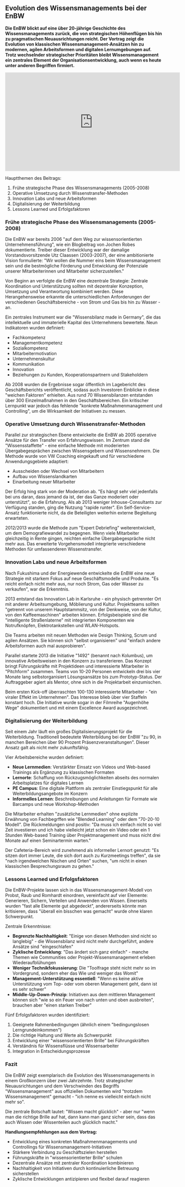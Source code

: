 ## Evolution des Wissensmanagements bei der EnBW

**Die EnBW blickt auf eine über 20-jährige Geschichte des Wissensmanagements zurück, die von strategischen Höhenflügen bis hin zu pragmatischen Neuausrichtungen reicht. Der Vortrag zeigt die Evolution von klassischen Wissensmanagement-Ansätzen hin zu modernen, agilen Arbeitsformen und digitalen Lernumgebungen auf. Trotz wechselnder strategischer Prioritäten bleibt Wissensmanagement ein zentrales Element der Organisationsentwicklung, auch wenn es heute unter anderen Begriffen firmiert.**

<iframe width="560" height="315" src="https://www.youtube-nocookie.com/embed/hnXBcz8Ki4M?si=rozwkAvSVD8BzkhG" title="YouTube video player" frameborder="0" allow="accelerometer; autoplay; clipboard-write; encrypted-media; gyroscope; picture-in-picture; web-share" referrerpolicy="strict-origin-when-cross-origin" allowfullscreen></iframe>

Hauptthemen des Beitrags:

1. Frühe strategische Phase des Wissensmanagements (2005-2008)
2. Operative Umsetzung durch Wissenstransfer-Methoden
3. Innovation Labs und neue Arbeitsformen
4. Digitalisierung der Weiterbildung
5. Lessons Learned und Erfolgsfaktoren

### Frühe strategische Phase des Wissensmanagements (2005-2008)

Die EnBW war bereits 2006 "auf dem Weg zur wissensorientierten Unternehmensführung", wie ein Blogbeitrag von Jochen Robes dokumentierte. Treiber dieser Entwicklung war der damalige Vorstandsvorsitzende Utz Claassen (2003-2007), der eine ambitionierte Vision formulierte: "Wir wollen die Nummer eins beim Wissensmanagement sein und die bestmögliche Förderung und Entwicklung der Potenziale unserer Mitarbeiterinnen und Mitarbeiter sicherzustellen."

Von Beginn an verfolgte die EnBW eine dezentrale Strategie: Zentrale Koordination und Unterstützung sollten mit dezentraler Konzeption, Umsetzung und Verantwortung kombiniert werden. Diese Herangehensweise erkannte die unterschiedlichen Anforderungen der verschiedenen Geschäftsbereiche - von Strom und Gas bis hin zu Wasser - an.

Ein zentrales Instrument war die "Wissensbilanz made in Germany", die das intellektuelle und immaterielle Kapital des Unternehmens bewertete. Neun Indikatoren wurden definiert:

- Fachkompetenz
- Managementkompetenz
- Sozialkompetenz
- Mitarbeitermotivation
- Unternehmenskultur
- Kommunikation
- Innovation
- Beziehungen zu Kunden, Kooperationspartnern und Stakeholdern

Ab 2008 wurden die Ergebnisse sogar öffentlich im Lagebericht des Geschäftsberichts veröffentlicht, sodass auch Investoren Einblicke in diese "weichen Faktoren" erhielten. Aus rund 70 Wissensbilanzen entstanden über 300 Einzelmaßnahmen in den Geschäftsbereichen. Ein kritischer Lernpunkt war jedoch das fehlende "konkrete Maßnahmenmanagement und Controlling", um die Wirksamkeit der Initiativen zu messen.

### Operative Umsetzung durch Wissenstransfer-Methoden

Parallel zur strategischen Ebene entwickelte die EnBW ab 2005 operative Ansätze für den Transfer von Erfahrungswissen. Im Zentrum stand die "Wissensstaffette" - eine einfache Methode mit moderierten Übergabegesprächen zwischen Wissensgebern und Wissensnehmern. Die Methode wurde von VW Coaching eingekauft und für verschiedene Anwendungsgebiete adaptiert:

- Ausscheiden oder Wechsel von Mitarbeitern
- Aufbau von Wissenslandkarten
- Einarbeitung neuer Mitarbeiter

Der Erfolg hing stark von der Moderation ab. "Es hängt sehr viel jedenfalls bei uns daran, dass jemand da ist, der das Ganze moderiert oder unterstützt", so die Erfahrung. Als ab 2013 weniger Inhouse-Consultants zur Verfügung standen, ging die Nutzung "rapide runter". Ein Self-Service-Ansatz funktionierte nicht, da die Beteiligten weiterhin externe Begleitung erwarteten.

2012/2013 wurde die Methode zum "Expert Debriefing" weiterentwickelt, um dem Demografiewandel zu begegnen. Wenn viele Mitarbeiter gleichzeitig in Rente gingen, reichten einfache Übergabegespräche nicht mehr aus. Das erweiterte Vorgehensmodell integrierte verschiedene Methoden für umfassenderen Wissenstransfer.

### Innovation Labs und neue Arbeitsformen

Nach Fukushima und der Energiewende entwickelte die EnBW eine neue Strategie mit starkem Fokus auf neue Geschäftsmodelle und Produkte. "Es reicht einfach nicht mehr aus, nur noch Strom, Gas oder Wasser zu verkaufen", war die Erkenntnis.

2013 entstand das Innovation Lab in Karlsruhe - ein physisch getrennter Ort mit anderer Arbeitsumgebung, Möblierung und Kultur. Projektteams sollten "getrennt von unserem Hauptstammsitz, von der Denkweise, von der Kultur, von den Kaffeemaschinen" arbeiten können. Erfolgsbeispiele sind die "intelligente Straßenlaterne" mit integrierten Komponenten wie Notrufknöpfen, Elektrotankstellen und WLAN-Hotspots.

Die Teams arbeiten mit neuen Methoden wie Design Thinking, Scrum und agilen Ansätzen. Sie können sich "selbst organisieren" und "einfach andere Arbeitsformen auch mal ausprobieren".

Parallel startete 2013 die Initiative "1492" (benannt nach Kolumbus), um innovative Arbeitsweisen in den Konzern zu transferieren. Das Konzept bringt Führungskräfte mit Projektideen und interessierte Mitarbeiter in "Pitchform" zusammen. Teams von 10-20 Personen entwickeln drei bis vier Monate lang selbstorganisiert Lösungsansätze bis zum Prototyp-Status. Der Auftraggeber agiert als Mentor, ohne sich in die Projektarbeit einzumischen.

Beim ersten Kick-off überraschten 100-130 interessierte Mitarbeiter - "ein viraler Effekt im Unternehmen". Das Interesse blieb über vier Staffeln konstant hoch. Die Initiative wurde sogar in der Filmreihe "Augenhöhe Wege" dokumentiert und mit einem Excellence Award ausgezeichnet.

### Digitalisierung der Weiterbildung

Seit einem Jahr läuft ein großes Digitalisierungsprojekt für die Weiterbildung. Traditionell bedeutete Weiterbildung bei der EnBW "zu 90, in manchen Bereichen über 90 Prozent Präsenzveranstaltungen". Dieser Ansatz galt als nicht mehr zukunftsfähig.

Vier Arbeitsbereiche wurden definiert:
- **Neue Lernmedien**: Verstärkter Einsatz von Videos und Web-based Trainings als Ergänzung zu klassischen Formaten
- **Lernorte**: Schaffung von Rückzugsmöglichkeiten abseits des normalen Arbeitsplatzes für digitales Lernen
- **PE Campus**: Eine digitale Plattform als zentraler Einstiegspunkt für alle Weiterbildungsangebote im Konzern
- **Informelles Lernen**: Beschreibungen und Anleitungen für Formate wie Barcamps und neue Workshop-Methoden

Die Mitarbeiter erhalten "zusätzliche Lernmedien" ohne explizite Erwähnung von Fachbegrffen wie "Blended Learning" oder dem "70-20-10 Modell". Die Rückmeldungen sind positiv: "Da muss ich einfach nicht so viel Zeit investieren und ich habe vielleicht jetzt schon ein Video oder ein 1 Stunden Web-based Training über Projektmanagement und muss nicht drei Monate auf einen Seminartermin warten."

Der Cafeteria-Bereich wird zunehmend als informeller Lernort genutzt: "Es sitzen dort immer Leute, die sich dort auch zu Kurzmeetings treffen", da sie "nach irgendwelchen Nischen und Orten" suchen, "um nicht in einen klassischen Besprechungsraum zu gehen."

### Lessons Learned und Erfolgsfaktoren

Die EnBW-Projekte lassen sich in das Wissensmanagement-Modell von Probst, Raub und Romhardt einordnen, vereinfacht auf vier Elemente: Generieren, Sichern, Verteilen und Anwenden von Wissen. Einerseits wurden "fast alle Elemente gut abgedeckt", andererseits könnte man kritisieren, dass "überall ein bisschen was gemacht" wurde ohne klaren Schwerpunkt.

Zentrale Erkenntnisse:

- **Begrenzte Nachhaltigkeit**: "Einige von diesen Methoden sind nicht so langlebig" - die Wissensbilanz wird nicht mehr durchgeführt, andere Ansätze sind "eingeschlafen"
- **Zyklische Entwicklung**: "Das ändert sich ganz einfach" - manche Themen wie Communities oder Projekt-Wissensmanagement erleben Wiederaufblühungen
- **Weniger Technikfokussierung**: Die "Toolfrage steht nicht mehr so im Vordergrund, sondern eher das Wie und weniger das Womit"
- **Management-Unterstützung essentiell**: "Wenn es keine aktive Unterstützung vom Top- oder vom oberen Management geht, dann ist es sehr schwer"
- **Middle-Up-Down-Prinzip**: Initiativen aus dem mittleren Management können sich "wie so ein Feuer von nach unten und oben ausbreiten", brauchen aber "einen starken Treiber"

Fünf Erfolgsfaktoren wurden identifiziert:

1. Geeignete Rahmenbedingungen (ähnlich einem "bedingungslosen Lerngrundeinkommen")
2. Die richtige Haltung und Werte als Schwerpunkt
3. Entwicklung einer "wissensorientierten Brille" bei Führungskräften
4. Verständnis für Wissensflüsse und Wissensarbeiter
5. Integration in Entscheidungsprozesse

### Fazit

Die EnBW zeigt exemplarisch die Evolution des Wissensmanagements in einem Großkonzern über zwei Jahrzehnte. Trotz strategischer Neuausrichtungen und dem Verschwinden des Begriffs "Wissensmanagement" aus offiziellen Dokumenten wird "trotzdem Wissensmanagement" gemacht - "ich nenne es vielleicht einfach nicht mehr so".

Die zentrale Botschaft lautet: "Wissen macht glücklich" - aber nur "wenn man die richtige Brille auf hat, dann kann man ganz sicher sein, dass das auch Wissen oder Wissenteilen auch glücklich macht."

**Handlungsempfehlungen aus dem Vortrag:**

- Entwicklung eines konkreten Maßnahmenmanagements und Controllings für Wissensmanagement-Initiativen
- Stärkere Verbindung zu Geschäftszielen herstellen
- Führungskräfte in "wissensorientierter Brille" schulen
- Dezentrale Ansätze mit zentraler Koordination kombinieren
- Nachhaltigkeit von Initiativen durch kontinuierliche Betreuung sicherstellen
- Zyklische Entwicklungen antizipieren und flexibel darauf reagieren